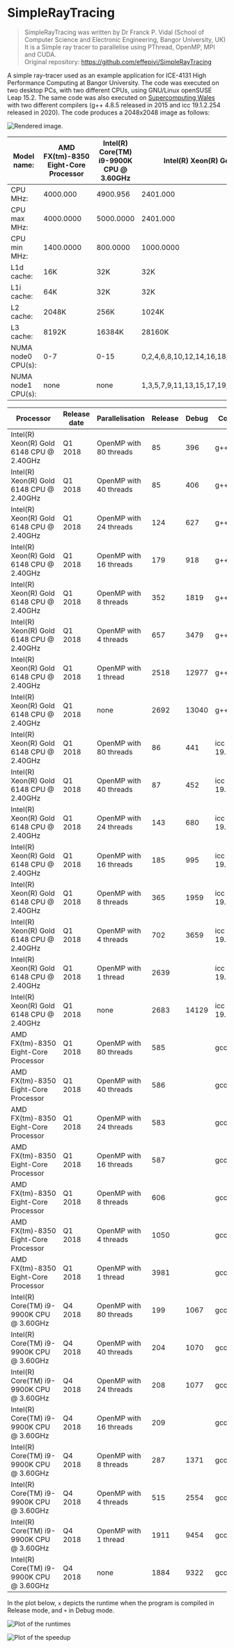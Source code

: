 # SimpleRayTracing

> SimpleRayTracing was written by Dr Franck P. Vidal (School of Computer Science and Electronic Engineering, Bangor University, UK)  
> It is a Simple ray tracer to parallelise using PThread, OpenMP, MPI and CUDA.  
> Original repository: https://github.com/effepivi/SimpleRayTracing

A simple ray-tracer used as an example application for ICE-4131 High Performance Computing at Bangor University. The code was executed on two desktop PCs, with two different CPUs, using GNU/Linux openSUSE Leap 15.2.
The same code was also executed on [Supercomputing Wales](https://www.supercomputing.wales/) with two different compilers (g++ 4.8.5 released in 2015 and icc 19.1.2.254 released in 2020).
The code produces a 2048x2048 image as follows:

![Rendered image.](test.jpg)

| Model name:        | AMD FX(tm)-8350 Eight-Core Processor | Intel(R) Core(TM) i9-9900K CPU @ 3.60GHz | Intel(R) Xeon(R) Gold 6148 CPU @ 2.40GHz               |
| ------------------ | ------------------------------------ | ---------------------------------------- | ------------------------------------------------------ |
| CPU MHz:           | 4000.000                             | 4900.956                                 | 2401.000                                               |
| CPU max MHz:       | 4000.0000                            | 5000.0000                                | 2401.000                                               |
| CPU min MHz:       | 1400.0000                            | 800.0000                                 | 1000.0000                                              |
| L1d cache:         | 16K                                  | 32K                                      | 32K                                                    |
| L1i cache:         | 64K                                  | 32K                                      | 32K                                                    |
| L2 cache:          | 2048K                                | 256K                                     | 1024K                                                  |
| L3 cache:          | 8192K                                | 16384K                                   | 28160K                                                 |
| NUMA node0 CPU(s): | 0-7                                  | 0-15                                     | 0,2,4,6,8,10,12,14,16,18,20,22,24,26,28,30,32,34,36,38 |
| NUMA node1 CPU(s): | none                                 | none                                     | 1,3,5,7,9,11,13,15,17,19,21,23,25,27,29,31,33,35,37,39 |

| Processor                                | Release date | Parallelisation        | Release | Debug | Compiler       |
| ---------------------------------------- | ------------ | ---------------------- | ------- | ----- | -------------- |
| Intel(R) Xeon(R) Gold 6148 CPU @ 2.40GHz | Q1 2018      | OpenMP with 80 threads | 85      | 396   | g++ 4.8.5      |
| Intel(R) Xeon(R) Gold 6148 CPU @ 2.40GHz | Q1 2018      | OpenMP with 40 threads | 85      | 406   | g++ 4.8.5      |
| Intel(R) Xeon(R) Gold 6148 CPU @ 2.40GHz | Q1 2018      | OpenMP with 24 threads | 124     | 627   | g++ 4.8.5      |
| Intel(R) Xeon(R) Gold 6148 CPU @ 2.40GHz | Q1 2018      | OpenMP with 16 threads | 179     | 918   | g++ 4.8.5      |
| Intel(R) Xeon(R) Gold 6148 CPU @ 2.40GHz | Q1 2018      | OpenMP with 8 threads  | 352     | 1819  | g++ 4.8.5      |
| Intel(R) Xeon(R) Gold 6148 CPU @ 2.40GHz | Q1 2018      | OpenMP with 4 threads  | 657     | 3479  | g++ 4.8.5      |
| Intel(R) Xeon(R) Gold 6148 CPU @ 2.40GHz | Q1 2018      | OpenMP with 1 thread   | 2518    | 12977 | g++ 4.8.5      |
| Intel(R) Xeon(R) Gold 6148 CPU @ 2.40GHz | Q1 2018      | none                   | 2692    | 13040 | g++ 4.8.5      |
| Intel(R) Xeon(R) Gold 6148 CPU @ 2.40GHz | Q1 2018      | OpenMP with 80 threads | 86      | 441   | icc 19.1.2.254 |
| Intel(R) Xeon(R) Gold 6148 CPU @ 2.40GHz | Q1 2018      | OpenMP with 40 threads | 87      | 452   | icc 19.1.2.254 |
| Intel(R) Xeon(R) Gold 6148 CPU @ 2.40GHz | Q1 2018      | OpenMP with 24 threads | 143     | 680   | icc 19.1.2.254 |
| Intel(R) Xeon(R) Gold 6148 CPU @ 2.40GHz | Q1 2018      | OpenMP with 16 threads | 185     | 995   | icc 19.1.2.254 |
| Intel(R) Xeon(R) Gold 6148 CPU @ 2.40GHz | Q1 2018      | OpenMP with 8 threads  | 365     | 1959  | icc 19.1.2.254 |
| Intel(R) Xeon(R) Gold 6148 CPU @ 2.40GHz | Q1 2018      | OpenMP with 4 threads  | 702     | 3659  | icc 19.1.2.254 |
| Intel(R) Xeon(R) Gold 6148 CPU @ 2.40GHz | Q1 2018      | OpenMP with 1 thread   | 2639    |       | icc 19.1.2.254 |
| Intel(R) Xeon(R) Gold 6148 CPU @ 2.40GHz | Q1 2018      | none                   | 2683    | 14129 | icc 19.1.2.254 |
| AMD FX(tm)-8350 Eight-Core Processor     | Q1 2018      | OpenMP with 80 threads | 585     |       | gcc 7.5.0      |
| AMD FX(tm)-8350 Eight-Core Processor     | Q1 2018      | OpenMP with 40 threads | 586     |       | gcc 7.5.0      |
| AMD FX(tm)-8350 Eight-Core Processor     | Q1 2018      | OpenMP with 24 threads | 583     |       | gcc 7.5.0      |
| AMD FX(tm)-8350 Eight-Core Processor     | Q1 2018      | OpenMP with 16 threads | 587     |       | gcc 7.5.0      |
| AMD FX(tm)-8350 Eight-Core Processor     | Q1 2018      | OpenMP with 8 threads  | 606     |       | gcc 7.5.0      |
| AMD FX(tm)-8350 Eight-Core Processor     | Q1 2018      | OpenMP with 4 threads  | 1050    |       | gcc 7.5.0      |
| AMD FX(tm)-8350 Eight-Core Processor     | Q1 2018      | OpenMP with 1 thread   | 3981    |       | gcc 7.5.0      |
| Intel(R) Core(TM) i9-9900K CPU @ 3.60GHz | Q4 2018      | OpenMP with 80 threads | 199     | 1067  | gcc 7.5.0      |
| Intel(R) Core(TM) i9-9900K CPU @ 3.60GHz | Q4 2018      | OpenMP with 40 threads | 204     | 1070  | gcc 7.5.0      |
| Intel(R) Core(TM) i9-9900K CPU @ 3.60GHz | Q4 2018      | OpenMP with 24 threads | 208     | 1077  | gcc 7.5.0      |
| Intel(R) Core(TM) i9-9900K CPU @ 3.60GHz | Q4 2018      | OpenMP with 16 threads | 209     |       | gcc 7.5.0      |
| Intel(R) Core(TM) i9-9900K CPU @ 3.60GHz | Q4 2018      | OpenMP with 8 threads  | 287     | 1371  | gcc 7.5.0      |
| Intel(R) Core(TM) i9-9900K CPU @ 3.60GHz | Q4 2018      | OpenMP with 4 threads  | 515     | 2554  | gcc 7.5.0      |
| Intel(R) Core(TM) i9-9900K CPU @ 3.60GHz | Q4 2018      | OpenMP with 1 thread   | 1911    | 9454  | gcc 7.5.0      |
| Intel(R) Core(TM) i9-9900K CPU @ 3.60GHz | Q4 2018      | none                   | 1884    | 9322  | gcc 7.5.0      |

In the plot below, `x` depicts the runtime when the program is compiled in Release mode, and `+` in Debug mode.

![Plot of the runtimes](runtimes.png)

![Plot of the speedup](speedup.png)
